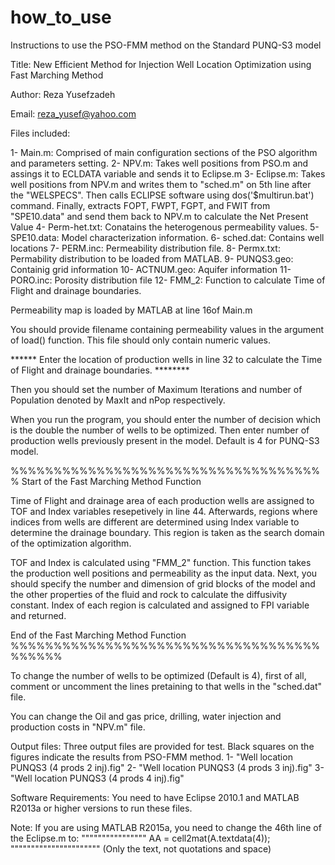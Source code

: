 # how_to_use
Instructions to use the PSO-FMM method on the Standard PUNQ-S3 model

Title: New Efficient Method for Injection Well Location Optimization using Fast Marching Method

Author: Reza Yusefzadeh

Email: reza_yusef@yahoo.com

Files included:

1- Main.m: Comprised of main configuration sections of the PSO algorithm and parameters setting.
2- NPV.m: Takes well positions from PSO.m and assings it to ECLDATA variable and sends it to Eclipse.m
3- Eclipse.m: Takes well positions from NPV.m and writes them to "sched.m" on 5th line after the "WELSPECS". Then calls ECLIPSE software using dos('$multirun.bat') command.
   Finally, extracts FOPT, FWPT, FGPT, and FWIT from "SPE10.data" and send them back to NPV.m to calculate the Net Present Value
4- Perm-het.txt: Conatains the heterogenous permeability values.
5- SPE10.data: Model characterization information.
6- sched.dat: Contains well locations
7- PERM.inc: Permeability distribution file.
8- Permx.txt: Permability distribution to be loaded from MATLAB.
9- PUNQS3.geo: Containig grid information
10- ACTNUM.geo: Aquifer information
11- PORO.inc: Porosity distribution file
12- FMM_2: Function to calculate Time of Flight and drainage boundaries.

Permeability map is loaded by MATLAB at line 16of Main.m

You should provide filename containing permeability values in the argument of load() function. This file should only contain numeric values.

****** Enter the location of production wells in line 32 to calculate the Time of Flight and drainage boundaries. ********

Then you should set the number of Maximum Iterations and number of Population denoted by MaxIt and nPop respectively.

When you run the program, you should enter the number of decision which is the double the number of wells to be optimized.
Then enter number of production wells previously present in the model. Default is 4 for PUNQ-S3 model.

%%%%%%%%%%%%%%%%%%%%%%%%%%%%%%%%%%%%%
Start of the Fast Marching Method Function

Time of Flight and drainage area of each production wells are assigned to TOF and Index variables resepetively in line 44.
Afterwards, regions where indices from wells are different are determined using Index variable to determine the drainage boundary.
This region is taken as the search domain of the optimization algorithm.

TOF and Index is calculated using "FMM_2" function. This function takes the production well positions and permeability as the input data.
Next, you should specify the number and dimension of grid blocks of the model and the other properties of the fluid and rock to calculate the diffusivity constant.
Index of each region is calculated and assigned to FPI variable and returned.

End of the Fast Marching Method Function
%%%%%%%%%%%%%%%%%%%%%%%%%%%%%%%%%%%%%%%%%%


To change the number of wells to be optimized (Default is 4), first of all, comment or uncomment the lines pretaining to that wells in the "sched.dat" file.

You can change the Oil and gas price, drilling, water injection and production costs in "NPV.m" file.


Output files:
Three output files are provided for test. Black squares on the figures indicate the results from PSO-FMM method.
1- "Well location PUNQS3 (4 prods 2 inj).fig"
2- "Well location PUNQS3 (4 prods 3 inj).fig"
3- "Well location PUNQS3 (4 prods 4 inj).fig"

Software Requirements:
		You need to have Eclipse 2010.1 and MATLAB R2013a or higher versions to run these files.

Note: If you are using MATLAB R2015a, you need to change the 46th line of the Eclipse.m to:
""""""""""""""""	AA = cell2mat(A.textdata(4));	""""""""""""""""""""""
(Only the text, not quotations and space)
